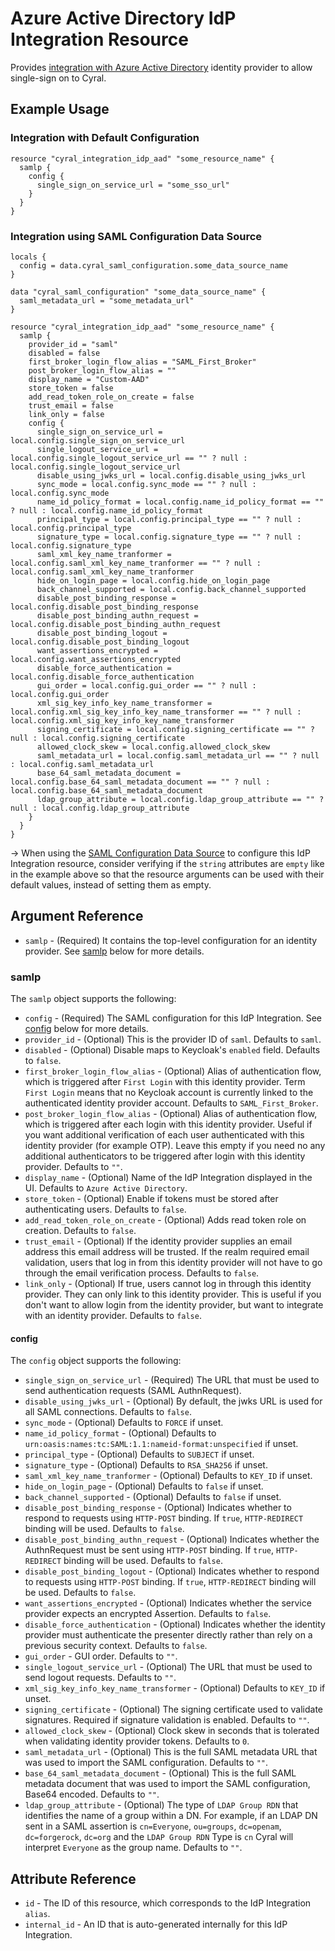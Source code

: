 # Azure Active Directory IdP Integration Resource

Provides [integration with Azure Active Directory](https://cyral.com/docs/sso/sso-azure-ad#add-azure-ad-integration-to-cyral) identity provider to allow single-sign on to Cyral.

## Example Usage

### Integration with Default Configuration

```hcl
resource "cyral_integration_idp_aad" "some_resource_name" {
  samlp {
    config {
      single_sign_on_service_url = "some_sso_url"
    }
  }
}
```

### Integration using SAML Configuration Data Source

```hcl
locals {
  config = data.cyral_saml_configuration.some_data_source_name
}

data "cyral_saml_configuration" "some_data_source_name" {
  saml_metadata_url = "some_metadata_url"
}

resource "cyral_integration_idp_aad" "some_resource_name" {
  samlp {
    provider_id = "saml"
    disabled = false
    first_broker_login_flow_alias = "SAML_First_Broker"
    post_broker_login_flow_alias = ""
    display_name = "Custom-AAD"
    store_token = false
    add_read_token_role_on_create = false
    trust_email = false
    link_only = false
    config {
      single_sign_on_service_url = local.config.single_sign_on_service_url
      single_logout_service_url = local.config.single_logout_service_url == "" ? null : local.config.single_logout_service_url
      disable_using_jwks_url = local.config.disable_using_jwks_url
      sync_mode = local.config.sync_mode == "" ? null : local.config.sync_mode
      name_id_policy_format = local.config.name_id_policy_format == "" ? null : local.config.name_id_policy_format
      principal_type = local.config.principal_type == "" ? null : local.config.principal_type
      signature_type = local.config.signature_type == "" ? null : local.config.signature_type
      saml_xml_key_name_tranformer = local.config.saml_xml_key_name_tranformer == "" ? null : local.config.saml_xml_key_name_tranformer
      hide_on_login_page = local.config.hide_on_login_page
      back_channel_supported = local.config.back_channel_supported
      disable_post_binding_response = local.config.disable_post_binding_response
      disable_post_binding_authn_request = local.config.disable_post_binding_authn_request
      disable_post_binding_logout = local.config.disable_post_binding_logout
      want_assertions_encrypted = local.config.want_assertions_encrypted
      disable_force_authentication = local.config.disable_force_authentication
      gui_order = local.config.gui_order == "" ? null : local.config.gui_order
      xml_sig_key_info_key_name_transformer = local.config.xml_sig_key_info_key_name_transformer == "" ? null : local.config.xml_sig_key_info_key_name_transformer
      signing_certificate = local.config.signing_certificate == "" ? null : local.config.signing_certificate
      allowed_clock_skew = local.config.allowed_clock_skew
      saml_metadata_url = local.config.saml_metadata_url == "" ? null : local.config.saml_metadata_url
      base_64_saml_metadata_document = local.config.base_64_saml_metadata_document == "" ? null : local.config.base_64_saml_metadata_document
      ldap_group_attribute = local.config.ldap_group_attribute == "" ? null : local.config.ldap_group_attribute
    }
  }
}
```

-> When using the [SAML Configuration Data Source](../data-sources/saml_configuration.md) to configure this IdP Integration resource, consider verifying if the `string` attributes are `empty` like in the example above so that the resource arguments can be used with their default values, instead of setting them as empty.

## Argument Reference

- `samlp` - (Required) It contains the top-level configuration for an identity provider. See [samlp](#samlp) below for more details.

### samlp

The `samlp` object supports the following:

- `config` - (Required) The SAML configuration for this IdP Integration. See [config](#config) below for more details.
- `provider_id` - (Optional) This is the provider ID of `saml`. Defaults to `saml`.
- `disabled` - (Optional) Disable maps to Keycloak's `enabled` field. Defaults to `false`.
- `first_broker_login_flow_alias` - (Optional) Alias of authentication flow, which is triggered after `First Login` with this identity provider. Term `First Login` means that no Keycloak account is currently linked to the authenticated identity provider account. Defaults to `SAML_First_Broker`.
- `post_broker_login_flow_alias` - (Optional) Alias of authentication flow, which is triggered after each login with this identity provider. Useful if you want additional verification of each user authenticated with this identity provider (for example OTP). Leave this empty if you need no any additional authenticators to be triggered after login with this identity provider. Defaults to `""`.
- `display_name` - (Optional) Name of the IdP Integration displayed in the UI. Defaults to `Azure Active Directory`.
- `store_token` - (Optional) Enable if tokens must be stored after authenticating users. Defaults to `false`.
- `add_read_token_role_on_create` - (Optional) Adds read token role on creation. Defaults to `false`.
- `trust_email` - (Optional) If the identity provider supplies an email address this email address will be trusted. If the realm required email validation, users that log in from this identity provider will not have to go through the email verification process. Defaults to `false`.
- `link_only` - (Optional) If true, users cannot log in through this identity provider. They can only link to this identity provider. This is useful if you don't want to allow login from the identity provider, but want to integrate with an identity provider. Defaults to `false`.

#### config

The `config` object supports the following:

- `single_sign_on_service_url` - (Required) The URL that must be used to send authentication requests (SAML AuthnRequest).
- `disable_using_jwks_url` - (Optional) By default, the jwks URL is used for all SAML connections. Defaults to `false`.
- `sync_mode` - (Optional) Defaults to `FORCE` if unset.
- `name_id_policy_format` - (Optional) Defaults to `urn:oasis:names:tc:SAML:1.1:nameid-format:unspecified` if unset.
- `principal_type` - (Optional) Defaults to `SUBJECT` if unset.
- `signature_type` - (Optional) Defaults to `RSA_SHA256` if unset.
- `saml_xml_key_name_tranformer` - (Optional) Defaults to `KEY_ID` if unset.
- `hide_on_login_page` - (Optional) Defaults to `false` if unset.
- `back_channel_supported` - (Optional) Defaults to `false` if unset.
- `disable_post_binding_response` - (Optional) Indicates whether to respond to requests using `HTTP-POST` binding. If `true`, `HTTP-REDIRECT` binding will be used. Defaults to `false`.
- `disable_post_binding_authn_request` - (Optional) Indicates whether the AuthnRequest must be sent using `HTTP-POST` binding. If `true`, `HTTP-REDIRECT` binding will be used. Defaults to `false`.
- `disable_post_binding_logout` - (Optional) Indicates whether to respond to requests using `HTTP-POST` binding. If `true`, `HTTP-REDIRECT` binding will be used. Defaults to `false`.
- `want_assertions_encrypted` - (Optional) Indicates whether the service provider expects an encrypted Assertion. Defaults to `false`.
- `disable_force_authentication` - (Optional) Indicates whether the identity provider must authenticate the presenter directly rather than rely on a previous security context. Defaults to `false`.
- `gui_order` - GUI order. Defaults to `""`.
- `single_logout_service_url` - (Optional) The URL that must be used to send logout requests. Defaults to `""`.
- `xml_sig_key_info_key_name_transformer` - (Optional) Defaults to `KEY_ID` if unset.
- `signing_certificate` - (Optional) The signing certificate used to validate signatures. Required if signature validation is enabled. Defaults to `""`.
- `allowed_clock_skew` - (Optional) Clock skew in seconds that is tolerated when validating identity provider tokens. Defaults to `0`.
- `saml_metadata_url` - (Optional) This is the full SAML metadata URL that was used to import the SAML configuration. Defaults to `""`.
- `base_64_saml_metadata_document` - (Optional) This is the full SAML metadata document that was used to import the SAML configuration, Base64 encoded. Defaults to `""`.
- `ldap_group_attribute` - (Optional) The type of `LDAP Group RDN` that identifies the name of a group within a DN. For example, if an LDAP DN sent in a SAML assertion is `cn=Everyone`, `ou=groups`, `dc=openam`, `dc=forgerock`, `dc=org` and the `LDAP Group RDN` Type is `cn` Cyral will interpret `Everyone` as the group name. Defaults to `""`.

## Attribute Reference

- `id` - The ID of this resource, which corresponds to the IdP Integration `alias`.
- `internal_id` - An ID that is auto-generated internally for this IdP Integration.
